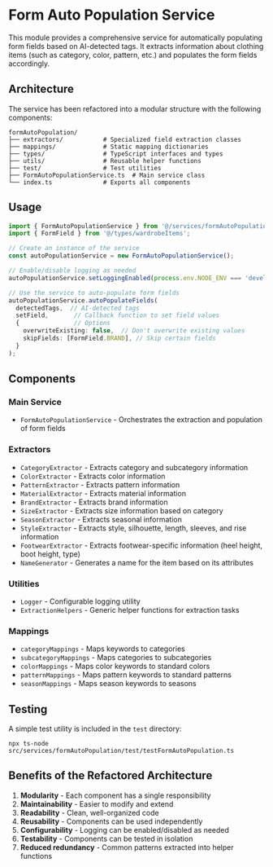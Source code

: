 # Form Auto Population Service

This module provides a comprehensive service for automatically populating form fields based on AI-detected tags. It extracts information about clothing items (such as category, color, pattern, etc.) and populates the form fields accordingly.

## Architecture

The service has been refactored into a modular structure with the following components:

```
formAutoPopulation/
├── extractors/           # Specialized field extraction classes
├── mappings/             # Static mapping dictionaries
├── types/                # TypeScript interfaces and types
├── utils/                # Reusable helper functions
├── test/                 # Test utilities
├── FormAutoPopulationService.ts  # Main service class
└── index.ts              # Exports all components
```

## Usage

```typescript
import { FormAutoPopulationService } from '@/services/formAutoPopulation';
import { FormField } from '@/types/wardrobeItems';

// Create an instance of the service
const autoPopulationService = new FormAutoPopulationService();

// Enable/disable logging as needed
autoPopulationService.setLoggingEnabled(process.env.NODE_ENV === 'development');

// Use the service to auto-populate form fields
autoPopulationService.autoPopulateFields(
  detectedTags,  // AI-detected tags
  setField,       // Callback function to set field values
  {               // Options
    overwriteExisting: false,  // Don't overwrite existing values
    skipFields: [FormField.BRAND], // Skip certain fields
  }
);
```

## Components

### Main Service

- `FormAutoPopulationService` - Orchestrates the extraction and population of form fields

### Extractors

- `CategoryExtractor` - Extracts category and subcategory information
- `ColorExtractor` - Extracts color information
- `PatternExtractor` - Extracts pattern information
- `MaterialExtractor` - Extracts material information
- `BrandExtractor` - Extracts brand information
- `SizeExtractor` - Extracts size information based on category
- `SeasonExtractor` - Extracts seasonal information
- `StyleExtractor` - Extracts style, silhouette, length, sleeves, and rise information
- `FootwearExtractor` - Extracts footwear-specific information (heel height, boot height, type)
- `NameGenerator` - Generates a name for the item based on its attributes

### Utilities

- `Logger` - Configurable logging utility
- `ExtractionHelpers` - Generic helper functions for extraction tasks

### Mappings

- `categoryMappings` - Maps keywords to categories
- `subcategoryMappings` - Maps categories to subcategories
- `colorMappings` - Maps color keywords to standard colors
- `patternMappings` - Maps pattern keywords to standard patterns
- `seasonMappings` - Maps season keywords to seasons

## Testing

A simple test utility is included in the `test` directory:

```
npx ts-node src/services/formAutoPopulation/test/testFormAutoPopulation.ts
```

## Benefits of the Refactored Architecture

1. **Modularity** - Each component has a single responsibility
2. **Maintainability** - Easier to modify and extend
3. **Readability** - Clean, well-organized code
4. **Reusability** - Components can be used independently
5. **Configurability** - Logging can be enabled/disabled as needed
6. **Testability** - Components can be tested in isolation
7. **Reduced redundancy** - Common patterns extracted into helper functions
